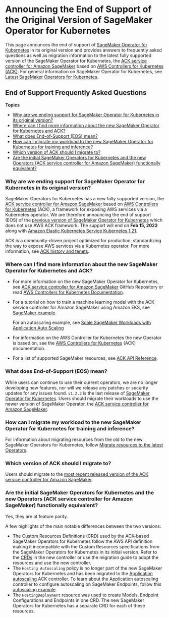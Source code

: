 # Announcing the End of Support of the Original Version of SageMaker Operator for Kubernetes<a name="kubernetes-sagemaker-operators-eos-announcement"></a>

This page announces the end of support of [SageMaker Operator for Kubernetes](https://github.com/aws/amazon-sagemaker-operator-for-k8s) in its original version and provides answers to frequently asked questions as well as migration information to the latest fully supported version of the SageMaker Operator for Kubernetes, the [ACK service controller for Amazon SageMaker](https://github.com/aws-controllers-k8s/sagemaker-controller) based on [AWS Controllers for Kubernetes \(ACK\)](https://aws-controllers-k8s.github.io/community/ )\. For general information on SageMaker Operator for Kubernetes, see [Latest SageMaker Operators for Kubernetes](kubernetes-sagemaker-operators-ack.md)\. 

## End of Support Frequently Asked Questions<a name="kubernetes-sagemaker-operators-eos-faq"></a>

**Topics**
+ [Why are we ending support for SageMaker Operator for Kubernetes in its original version?](#kubernetes-sagemaker-operators-eos-faq-why)
+ [Where can I find more information about the new SageMaker Operator for Kubernetes and ACK?](#kubernetes-sagemaker-operators-eos-faq-more)
+ [What does End\-of\-Support \(EOS\) mean?](#kubernetes-sagemaker-operators-eos-faq-definition)
+ [How can I migrate my workload to the new SageMaker Operator for Kubernetes for training and inference?](#kubernetes-sagemaker-operators-eos-faq-how)
+ [Which version of ACK should I migrate to?](#kubernetes-sagemaker-operators-eos-faq-version)
+ [Are the initial SageMaker Operators for Kubernetes and the new Operators \(ACK service controller for Amazon SageMaker\) functionally equivalent?](#kubernetes-sagemaker-operators-eos-faq-parity)

### Why are we ending support for SageMaker Operator for Kubernetes in its original version?<a name="kubernetes-sagemaker-operators-eos-faq-why"></a>

SageMaker Operators for Kubernetes has a new fully supported version, the [ACK service controller for Amazon SageMaker](https://github.com/aws-controllers-k8s/sagemaker-controller) based on [AWS Controllers for Kubernetes](https://aws-controllers-k8s.github.io/community/ ) \(ACK\), a framework for exposing AWS services via a Kubernetes operator\. We are therefore announcing the end of support \(EOS\) of the [previous version of SageMaker Operator for Kubernetes](https://github.com/aws/amazon-sagemaker-operator-for-k8s) which does not use AWS ACK framework\. The support will end on **Feb 15, 2023** along with [Amazon Elastic Kubernetes Service Kubernetes 1\.21](https://docs.aws.amazon.com/eks/latest/userguide/kubernetes-versions.html#kubernetes-release-calendar)\.

ACK is a community\-driven project optimized for production, standardizing the way to expose AWS services via a Kubernetes operator\. For more information, see [ACK history and tenets](https://aws-controllers-k8s.github.io/community/docs/community/background/)\.

### Where can I find more information about the new SageMaker Operator for Kubernetes and ACK?<a name="kubernetes-sagemaker-operators-eos-faq-more"></a>
+ For more information on the new SageMaker Operator for Kubernetes, see [ACK service controller for Amazon SageMaker](https://github.com/aws-controllers-k8s/sagemaker-controller) GitHub Repository or read [AWS Controllers for Kubernetes Documentation](https://aws-controllers-k8s.github.io/community/docs/community/overview/)\.
+ For a tutorial on how to train a machine learning model with the ACK service controller for Amazon SageMaker using Amazon EKS, see [SageMaker example](https://aws-controllers-k8s.github.io/community/docs/tutorials/sagemaker-example/)\.

  For an autoscaling example, see [ Scale SageMaker Workloads with Application Auto Scaling](https://aws-controllers-k8s.github.io/community/docs/tutorials/autoscaling-example/)
+ For information on the AWS Controller for Kubernetes the new Operator is based on, see the [AWS Controllers for Kubernetes](https://aws-controllers-k8s.github.io/community/) \(ACK\) documentation\.
+ For a list of supported SageMaker resources, see [ACK API Reference](https://aws-controllers-k8s.github.io/community/reference/)\.

### What does End\-of\-Support \(EOS\) mean?<a name="kubernetes-sagemaker-operators-eos-faq-definition"></a>

While users can continue to use their current operators, we are no longer developing new features, nor will we release any patches or security updates for any issues found\. `v1.2.2` is the last release of [SageMaker Operator for Kubernetes](https://github.com/aws/amazon-sagemaker-operator-for-k8s/tree/master)\. Users should migrate their workloads to use the newer version of SageMaker Operator, the [ACK service controller for Amazon SageMaker](https://github.com/aws-controllers-k8s/sagemaker-controller)\.

### How can I migrate my workload to the new SageMaker Operator for Kubernetes for training and inference?<a name="kubernetes-sagemaker-operators-eos-faq-how"></a>

For information about migrating resources from the old to the new SageMaker Operators for Kubernetes, follow [Migrate resources to the latest Operators](kubernetes-sagemaker-operators-migrate.md)\.

### Which version of ACK should I migrate to?<a name="kubernetes-sagemaker-operators-eos-faq-version"></a>

Users should migrate to the [most recent released version of the ACK service controller for Amazon SageMaker](https://github.com/aws-controllers-k8s/sagemaker-controller/tags)\.

### Are the initial SageMaker Operators for Kubernetes and the new Operators \(ACK service controller for Amazon SageMaker\) functionally equivalent?<a name="kubernetes-sagemaker-operators-eos-faq-parity"></a>

Yes, they are at feature parity\.

A few highlights of the main notable differences between the two versions:
+  The Custom Resources Definitions \(CRD\) used by the ACK\-based SageMaker Operators for Kubernetes follow the AWS API definition making it incompatible with the Custom Resources specifications from the SageMaker Operators for Kubernetes in its initial version\. Refer to the [CRDs](https://github.com/aws-controllers-k8s/sagemaker-controller/tree/main/helm/crds) in the new controller or use the migration guide to adopt the resources and use the new controller\. 
+  The `Hosting Autoscaling` policy is no longer part of the new SageMaker Operators for Kubernetes and has been migrated to the [Application autoscaling](https://github.com/aws-controllers-k8s/applicationautoscaling-controller) ACK controller\. To learn about the Application autoscaling controller to configure autoscaling on SageMaker Endpoints, follow this [autoscaling example](https://aws-controllers-k8s.github.io/community/docs/tutorials/autoscaling-example/)\. 
+  The `HostingDeployment` resource was used to create Models, Endpoint Configurations and Endpoints in one CRD\. The new SageMaker Operators for Kubernetes has a separate CRD for each of these resources\. 